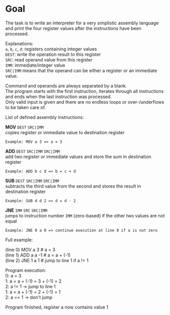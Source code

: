# Goal

The task is to write an interpreter for a very simplistic assembly language and print the four register values after the instructions have been processed.

Explanations:  
`a`, `b`, `c`, `d`: registers containing integer values  
`DEST`: write the operation result to this register  
`SRC`: read operand value from this register  
`IMM`: immediate/integer value  
`SRC|IMM` means that the operand can be either a register or an immediate value.

Command and operands are always separated by a blank.  
The program starts with the first instruction, iterates through all instructions and ends when the last instruction was processed.  
Only valid input is given and there are no endless loops or over-/underflows to be taken care of.  

List of defined assembly instructions:

**MOV** `DEST` `SRC|IMM`  
copies register or immediate value to destination register

	Example: MOV a 3 => a = 3

**ADD** `DEST` `SRC|IMM` `SRC|IMM`  
add two register or immediate values and store the sum in destination register  
	
	Example: ADD b c d => b = c + d

**SUB** `DEST` `SRC|IMM` `SRC|IMM`  
subtracts the third value from the second and stores the result in destination register  

	Example: SUB d d 2 => d = d - 2

**JNE** `IMM` `SRC` `SRC|IMM`  
jumps to instruction number `IMM` (zero-based) if the other two values are not equal  

	Example: JNE 0 a 0 => continue execution at line 0 if a is not zero

Full example:

(line 0) MOV a 3      # a = 3  
(line 1) ADD a a -1   # a = a + (-1)  
(line 2) JNE 1 a 1    # jump to line 1 if a != 1

Program execution:  
0: a = 3  
1: a = a + (-1) = 3 + (-1) = 2  
2: a != 1 -> jump to line 1  
1: a = a + (-1) = 2 + (-1) = 1  
2: a == 1 -> don't jump  

Program finished, register a now contains value 1